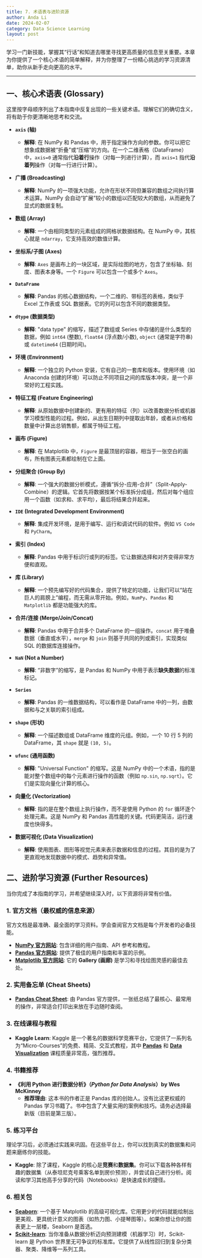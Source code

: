 ```yaml
---
title: 7. 术语表与进阶资源
author: Anda Li
date: 2024-02-07
category: Data Science Learning
layout: post
---
```


学习一门新技能，掌握其“行话”和知道去哪里寻找更高质量的信息至关重要。本章为你提供了一个核心术语的简单解释，并为你整理了一份精心挑选的学习资源清单，助你从新手走向更高的水平。

---

## 一、核心术语表 (Glossary)

这里按字母顺序列出了本指南中反复出现的一些关键术语。理解它们的确切含义，将有助于你更清晰地思考和交流。

- **`axis` (轴)**
  - **解释**: 在 NumPy 和 Pandas 中，用于指定操作方向的参数。你可以把它想象成数据被“折叠”或“压缩”的方向。在一个二维表格（DataFrame）中，`axis=0` 通常指代**沿着行**操作（对每一列进行计算），而 `axis=1` 指代**沿着列**操作（对每一行进行计算）。

- **广播 (Broadcasting)**
  - **解释**: NumPy 的一项强大功能，允许在形状不同但兼容的数组之间执行算术运算。NumPy 会自动“扩展”较小的数组以匹配较大的数组，从而避免了显式的数据复制。

- **数组 (Array)**
  - **解释**: 一个由相同类型的元素组成的网格状数据结构。在 NumPy 中，其核心就是 `ndarray`，它支持高效的数值计算。

- **坐标系/子图 (Axes)**
  - **解释**: `Axes` 是画布上的一块区域，是实际绘图的地方，包含了坐标轴、刻度、图表本身等。一个 `Figure` 可以包含一个或多个 `Axes`。

- **`DataFrame`**
  - **解释**: Pandas 的核心数据结构，一个二维的、带标签的表格，类似于 Excel 工作表或 SQL 数据表。它的列可以包含不同的数据类型。

- **`dtype` (数据类型)**
  - **解释**: "data type" 的缩写，描述了数组或 Series 中存储的是什么类型的数据，例如 `int64` (整数), `float64` (浮点数/小数), `object` (通常是字符串) 或 `datetime64` (日期时间)。

- **环境 (Environment)**
  - **解释**: 一个独立的 Python 安装，它有自己的一套库和版本。使用环境（如 Anaconda 创建的环境）可以防止不同项目之间的库版本冲突，是一个非常好的工程实践。

- **特征工程 (Feature Engineering)**
  - **解释**: 从原始数据中创建新的、更有用的特征（列）以改善数据分析或机器学习模型性能的过程。例如，从出生日期列中提取出年龄，或者从价格和数量中计算出总销售额，都属于特征工程。

- **画布 (Figure)**
  - **解释**: 在 Matplotlib 中，`Figure` 是最顶层的容器，相当于一张空白的画布，所有图表元素都绘制在它上面。

- **分组聚合 (Group By)**
  - **解释**: 一个强大的数据分析模式，遵循“拆分-应用-合并”（Split-Apply-Combine）的逻辑。它首先将数据按某个标准拆分成组，然后对每个组应用一个函数（如求和、求平均），最后将结果合并起来。

- **`IDE` (Integrated Development Environment)**
  - **解释**: 集成开发环境，是用于编写、运行和调试代码的软件。例如 `VS Code` 和 `PyCharm`。

- **索引 (Index)**
  - **解释**: Pandas 中用于标识行或列的标签。它让数据选择和对齐变得非常方便和直观。

- **库 (Library)**
  - **解释**: 一个预先编写好的代码集合，提供了特定的功能，让我们可以“站在巨人的肩膀上”编程，而无需从零开始。例如，`NumPy`、`Pandas` 和 `Matplotlib` 都是功能强大的库。

- **合并/连接 (Merge/Join/Concat)**
  - **解释**: Pandas 中用于合并多个 DataFrame 的一组操作。`concat` 用于堆叠数据（垂直或水平），`merge` 和 `join` 则基于共同的列或索引，实现类似 SQL 的数据库连接操作。

- **`NaN` (Not a Number)**
  - **解释**: “非数字”的缩写，是 Pandas 和 NumPy 中用于表示**缺失数据**的标准标记。

- **`Series`**
  - **解释**: Pandas 的一维数据结构，可以看作是 DataFrame 中的一列，由数据和与之关联的索引组成。

- **`shape` (形状)**
  - **解释**: 一个描述数组或 DataFrame 维度的元组。例如，一个 10 行 5 列的 DataFrame，其 `shape` 就是 `(10, 5)`。

- **`ufunc` (通用函数)**
  - **解释**: "Universal Function" 的缩写。这是 NumPy 中的一个术语，指的是能对整个数组中的每个元素进行操作的函数（例如 `np.sin`, `np.sqrt`）。它们是实现向量化计算的核心。

- **向量化 (Vectorization)**
  - **解释**: 指的是在整个数组上执行操作，而不是使用 Python 的 `for` 循环逐个处理元素。这是 NumPy 和 Pandas 高性能的关键。代码更简洁，运行速度也快得多。

- **数据可视化 (Data Visualization)**
  - **解释**: 使用图表、图形等视觉元素来表示数据和信息的过程。其目的是为了更直观地发现数据中的模式、趋势和异常值。

## 二、进阶学习资源 (Further Resources)

当你完成了本指南的学习，并希望继续深入时，以下资源将非常有价值。

### 1. 官方文档（最权威的信息来源）

官方文档是最准确、最全面的学习资料。学会查阅官方文档是每个开发者的必备技能。

- **[NumPy 官方网站](https://numpy.org/doc/stable/)**: 包含详细的用户指南、API 参考和教程。
- **[Pandas 官方网站](https://pandas.pydata.org/docs/)**: 提供了极佳的用户指南和丰富的示例。
- **[Matplotlib 官方网站](https://matplotlib.org/stable/index.html)**: 它的 **Gallery (画廊)** 是学习和寻找绘图灵感的最佳去处。

### 2. 实用备忘单 (Cheat Sheets)

- **[Pandas Cheat Sheet](https://pandas.pydata.org/Pandas_Cheat_Sheet.pdf)**: 由 Pandas 官方提供，一张纸总结了最核心、最常用的操作，非常适合打印出来放在手边随时查阅。

### 3. 在线课程与教程

- **Kaggle Learn**: Kaggle 是一个著名的数据科学竞赛平台，它提供了一系列名为“Micro-Courses”的免费、精简、交互式教程，其中 **[Pandas](https://www.kaggle.com/learn/pandas)** 和 **[Data Visualization](https://www.kaggle.com/learn/data-visualization)** 课程质量非常高，强烈推荐。

### 4. 书籍推荐

- **《利用 Python 进行数据分析》（*Python for Data Analysis*）by Wes McKinney**
  - **推荐理由**: 这本书的作者正是 Pandas 库的创始人。没有比这更权威的 Pandas 学习书籍了。书中包含了大量实用的案例和技巧。请务必选择最新版（目前是第三版）。

### 5. 练习平台

理论学习后，必须通过实践来巩固。在这些平台上，你可以找到真实的数据集和问题来磨练你的技能。

- **Kaggle**: 除了课程，Kaggle 的核心是**竞赛**和**数据集**。你可以下载各种各样有趣的数据集（从泰坦尼克号乘客名单到房价预测），并尝试自己进行分析。阅读和学习其他高手分享的代码（Notebooks）是快速成长的捷径。

### 6. 相关包 

- **[Seaborn](https://seaborn.pydata.org/)**: 一个基于 Matplotlib 的高级可视化库。它用更少的代码就能绘制出更美观、更具统计意义的图表（如热力图、小提琴图等）。如果你想让你的图表更上一层楼，Seaborn 是首选。
- **[Scikit-learn](https://scikit-learn.org/stable/)**: 当你准备从数据分析迈向预测建模（机器学习）时，Scikit-learn 是 Python 世界里无可争议的标准库。它提供了从线性回归到复杂分类器、聚类、降维等一系列工具。
